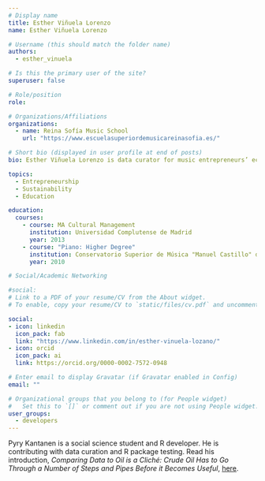 ```yaml
---
# Display name
title: Esther Viñuela Lorenzo
name: Esther Viñuela Lorenzo

# Username (this should match the folder name)
authors:
  - esther_vinuela

# Is this the primary user of the site?
superuser: false

# Role/position
role: 

# Organizations/Affiliations
organizations:
  - name: Reina Sofía Music School 
    url: "https://www.escuelasuperiordemusicareinasofia.es/"

# Short bio (displayed in user profile at end of posts)
bio: Esther Viñuela Lorenzo is data curator for music entrepreneurs’ economic and sustainability indicators and knowledge

topics:
  - Entrepreneurship
  - Sustainability
  - Education

education:
  courses:
    - course: MA Cultural Management
      institution: Universidad Complutense de Madrid
      year: 2013
    - course: "Piano: Higher Degree"
      institution: Conservatorio Superior de Música "Manuel Castillo" de Sevilla
      year: 2010

# Social/Academic Networking

#social:
# Link to a PDF of your resume/CV from the About widget.
# To enable, copy your resume/CV to `static/files/cv.pdf` and uncomment the lines below.

social:
- icon: linkedin
  icon_pack: fab
  link: "https://www.linkedin.com/in/esther-vinuela-lozano/"
- icon: orcid
  icon_pack: ai
  link: https://orcid.org/0000-0002-7572-0948

# Enter email to display Gravatar (if Gravatar enabled in Config)
email: ""

# Organizational groups that you belong to (for People widget)
#   Set this to `[]` or comment out if you are not using People widget.
user_groups:
  - developers
---
```


Pyry Kantanen is a social science student and R developer. He is contributing with data curation and R package testing. Read his introduction, *Comparing Data to Oil is a Cliché: Crude Oil Has to Go Through a Number of Steps and Pipes Before it Becomes Useful*, [here](/post/2021-06-07-data-curator-pyry-kantanen/).
